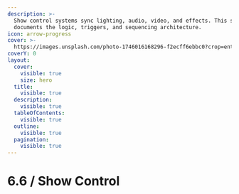 ```yaml
---
description: >-
  Show control systems sync lighting, audio, video, and effects. This section
  documents the logic, triggers, and sequencing architecture.
icon: arrow-progress
cover: >-
  https://images.unsplash.com/photo-1746016168296-f2ecff6ebbc0?crop=entropy&cs=srgb&fm=jpg&ixid=M3wxOTcwMjR8MHwxfHNlYXJjaHwxfHxsaWdodGluZyUyMGRlc2t8ZW58MHx8fHwxNzQ2NzY0MTM0fDA&ixlib=rb-4.1.0&q=85
coverY: 0
layout:
  cover:
    visible: true
    size: hero
  title:
    visible: true
  description:
    visible: true
  tableOfContents:
    visible: true
  outline:
    visible: true
  pagination:
    visible: true
---
```


# 6.6 / Show Control

